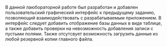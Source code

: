 ﻿В данной лаюбораторной работе был разработан и добавлен пользовательский графический интерфейс к предыдущему заданию, позволяющий взаимодействовать
 с разрабатываемым приложением. В интерфейс следует добавить отображение базы данных в виде таблице, а также добавить проверки на невозможность 
добавления записи с пустыми полями. Также отсутсвует возможность загрузить данные из любой резервной копии главного файла.
